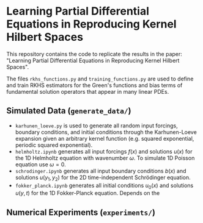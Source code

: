 # Learning Partial Differential Equations in Reproducing Kernel Hilbert Spaces
This repository contains the code to replicate the results in the paper: "Learning Partial Differential Equations in Reproducing Kernel Hilbert Spaces".

The files `rkhs_functions.py` and `training_functions.py` are used to define and train RKHS estimators for the Green's functions and bias terms of fundamental solution operators that appear in many linear PDEs.

## Simulated Data (`generate_data/`)
* `karhunen_loeve.py` is used to generate all random input forcings, boundary conditions, and initial conditions through the Karhunen-Loeve expansion given an arbitrary kernel function (e.g. squared exponential, periodic squared exponential).
* `helmholtz.ipynb` generates all input forcings $f(x)$ and solutions $u(x)$ for the 1D Helmholtz equation with wavenumber $\omega$. To simulate 1D Poisson equation use $\omega = 0$.
* `schrodinger.ipynb` generates all input boundary conditions $b(x)$ and solutions $u(y_1, y_2)$ for the 2D time-independent Schrödinger equation.
* `fokker_planck.ipynb` generates all initial conditions $u_0(x)$ and solutions $u(y, t)$ for the 1D Fokker-Planck equation. Depends on the 

## Numerical Experiments (`experiments/`)
